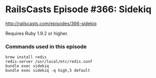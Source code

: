 # RailsCasts Episode #366: Sidekiq

http://railscasts.com/episodes/366-sidekiq

Requires Ruby 1.9.2 or higher.


### Commands used in this episode

```
brew install redis
redis-server /usr/local/etc/redis.conf
bundle exec sidekiq
bundle exec sidekiq -q high,5 default
```

